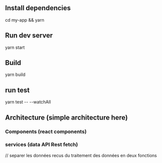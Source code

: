 ## Install dependencies

cd my-app &&
yarn

## Run dev server

yarn start

## Build

yarn build

## run test

yarn test -- --watchAll

## Architecture (simple architecture here)

### Components (react components)

### services (data API Rest fetch)

// separer les données recus du traitement des données en deux fonctions
